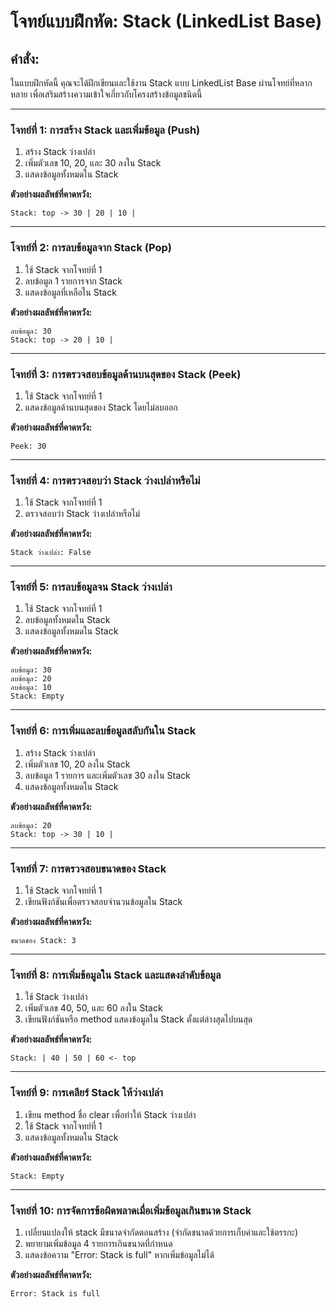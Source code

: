 # โจทย์แบบฝึกหัด: Stack (LinkedList Base)

## คำสั่ง:
ในแบบฝึกหัดนี้ คุณจะได้ฝึกเขียนและใช้งาน Stack แบบ LinkedList Base ผ่านโจทย์ที่หลากหลาย เพื่อเสริมสร้างความเข้าใจเกี่ยวกับโครงสร้างข้อมูลชนิดนี้

---

### **โจทย์ที่ 1:** การสร้าง Stack และเพิ่มข้อมูล (Push)
1. สร้าง Stack ว่างเปล่า
2. เพิ่มตัวเลข 10, 20, และ 30 ลงใน Stack
3. แสดงข้อมูลทั้งหมดใน Stack

**ตัวอย่างผลลัพธ์ที่คาดหวัง:**
```
Stack: top -> 30 | 20 | 10 |
```

---

### **โจทย์ที่ 2:** การลบข้อมูลจาก Stack (Pop)
1. ใช้ Stack จากโจทย์ที่ 1
2. ลบข้อมูล 1 รายการจาก Stack
3. แสดงข้อมูลที่เหลือใน Stack

**ตัวอย่างผลลัพธ์ที่คาดหวัง:**
```
ลบข้อมูล: 30
Stack: top -> 20 | 10 |
```

---

### **โจทย์ที่ 3:** การตรวจสอบข้อมูลด้านบนสุดของ Stack (Peek)
1. ใช้ Stack จากโจทย์ที่ 1
2. แสดงข้อมูลด้านบนสุดของ Stack โดยไม่ลบออก

**ตัวอย่างผลลัพธ์ที่คาดหวัง:**
```
Peek: 30
```

---

### **โจทย์ที่ 4:** การตรวจสอบว่า Stack ว่างเปล่าหรือไม่
1. ใช้ Stack จากโจทย์ที่ 1
2. ตรวจสอบว่า Stack ว่างเปล่าหรือไม่

**ตัวอย่างผลลัพธ์ที่คาดหวัง:**
```
Stack ว่างเปล่า: False
```

---

### **โจทย์ที่ 5:** การลบข้อมูลจน Stack ว่างเปล่า
1. ใช้ Stack จากโจทย์ที่ 1
2. ลบข้อมูลทั้งหมดใน Stack
3. แสดงข้อมูลทั้งหมดใน Stack

**ตัวอย่างผลลัพธ์ที่คาดหวัง:**
```
ลบข้อมูล: 30
ลบข้อมูล: 20
ลบข้อมูล: 10
Stack: Empty
```

---

### **โจทย์ที่ 6:** การเพิ่มและลบข้อมูลสลับกันใน Stack
1. สร้าง Stack ว่างเปล่า
2. เพิ่มตัวเลข 10, 20 ลงใน Stack
3. ลบข้อมูล 1 รายการ และเพิ่มตัวเลข 30 ลงใน Stack
4. แสดงข้อมูลทั้งหมดใน Stack

**ตัวอย่างผลลัพธ์ที่คาดหวัง:**
```
ลบข้อมูล: 20
Stack: top -> 30 | 10 |
```

---

### **โจทย์ที่ 7:** การตรวจสอบขนาดของ Stack
1. ใช้ Stack จากโจทย์ที่ 1
2. เขียนฟังก์ชันเพื่อตรวจสอบจำนวนข้อมูลใน Stack

**ตัวอย่างผลลัพธ์ที่คาดหวัง:**
```
ขนาดของ Stack: 3
```

---

### **โจทย์ที่ 8:** การเพิ่มข้อมูลใน Stack และแสดงลำดับข้อมูล
1. ใช้ Stack ว่างเปล่า
2. เพิ่มตัวเลข 40, 50, และ 60 ลงใน Stack
3. เขียนฟังก์ชันหรือ method แสดงข้อมูลใน Stack ตั้งแต่ล่างสุดไปบนสุด

**ตัวอย่างผลลัพธ์ที่คาดหวัง:**
```
Stack: | 40 | 50 | 60 <- top
```

---

### **โจทย์ที่ 9:** การเคลียร์ Stack ให้ว่างเปล่า
1. เขียน method ชื่อ clear เพื่อทำให้ Stack ว่างเปล่า
2. ใช้ Stack จากโจทย์ที่ 1
3. แสดงข้อมูลทั้งหมดใน Stack

**ตัวอย่างผลลัพธ์ที่คาดหวัง:**
```
Stack: Empty
```

---

### **โจทย์ที่ 10:** การจัดการข้อผิดพลาดเมื่อเพิ่มข้อมูลเกินขนาด Stack
1. เปลี่ยนแปลงให้ stack มีขนาดจำกัดตอนสร้าง (จำกัดขนาดด้วยการเก็บค่าและใช้ตรรกะ)
2. พยายามเพิ่มข้อมูล 4 รายการเกินขนาดที่กำหนด
3. แสดงข้อความ "Error: Stack is full" หากเพิ่มข้อมูลไม่ได้

**ตัวอย่างผลลัพธ์ที่คาดหวัง:**
```
Error: Stack is full
```
